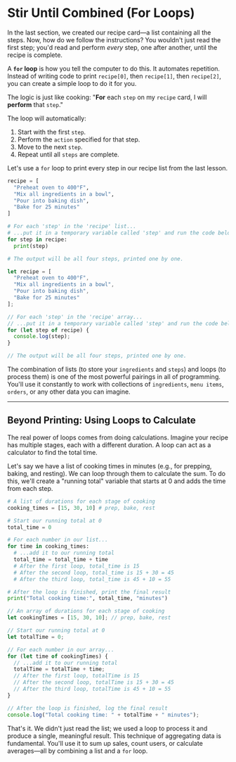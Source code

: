 # Stir Until Combined (For Loops)

In the last section, we created our recipe card—a list containing all the steps. Now, how do we follow the instructions? You wouldn't just read the first step; you'd read and perform *every* step, one after another, until the recipe is complete.

A **`for` loop** is how you tell the computer to do this. It automates repetition. Instead of writing code to print `recipe[0]`, then `recipe[1]`, then `recipe[2]`, you can create a simple loop to do it for you.

The logic is just like cooking: "**For** each `step` on my `recipe` card, I will **perform** that `step`."

The loop will automatically:

1. Start with the first `step`.
2. Perform the `action` specified for that step.
3. Move to the next `step`.
4. Repeat until all `steps` are complete.

Let's use a `for` loop to print every step in our recipe list from the last lesson.

<!-- langtabs-start -->

```py
recipe = [
  "Preheat oven to 400°F",
  "Mix all ingredients in a bowl",
  "Pour into baking dish",
  "Bake for 25 minutes"
]

# For each 'step' in the 'recipe' list...
# ...put it in a temporary variable called 'step' and run the code below.
for step in recipe:
  print(step)

# The output will be all four steps, printed one by one.
```

```js
let recipe = [
  "Preheat oven to 400°F",
  "Mix all ingredients in a bowl",
  "Pour into baking dish",
  "Bake for 25 minutes"
];

// For each 'step' in the 'recipe' array...
// ...put it in a temporary variable called 'step' and run the code below.
for (let step of recipe) {
  console.log(step);
}

// The output will be all four steps, printed one by one.
```

<!-- langtabs-end -->

The combination of lists (to store your `ingredients` and `steps`) and loops (to process them) is one of the most powerful pairings in all of programming. You'll use it constantly to work with collections of `ingredients`, `menu items`, `orders`, or any other data you can imagine.

---

## Beyond Printing: Using Loops to Calculate

The real power of loops comes from doing calculations. Imagine your recipe has multiple stages, each with a different duration. A loop can act as a calculator to find the total time.

Let's say we have a list of cooking times in minutes (e.g., for prepping, baking, and resting). We can loop through them to calculate the sum. To do this, we'll create a "running total" variable that starts at 0 and adds the time from each step.

<!-- langtabs-start -->

```py
# A list of durations for each stage of cooking
cooking_times = [15, 30, 10] # prep, bake, rest

# Start our running total at 0
total_time = 0

# For each number in our list...
for time in cooking_times:
  # ...add it to our running total
  total_time = total_time + time
  # After the first loop, total_time is 15
  # After the second loop, total_time is 15 + 30 = 45
  # After the third loop, total_time is 45 + 10 = 55

# After the loop is finished, print the final result
print("Total cooking time:", total_time, "minutes")
```

```js
// An array of durations for each stage of cooking
let cookingTimes = [15, 30, 10]; // prep, bake, rest

// Start our running total at 0
let totalTime = 0;

// For each number in our array...
for (let time of cookingTimes) {
  // ...add it to our running total
  totalTime = totalTime + time;
  // After the first loop, totalTime is 15
  // After the second loop, totalTime is 15 + 30 = 45
  // After the third loop, totalTime is 45 + 10 = 55
}

// After the loop is finished, log the final result
console.log("Total cooking time: " + totalTime + " minutes");
```

<!-- langtabs-end -->

That's it. We didn't just read the list; we used a loop to process it and produce a single, meaningful result. This technique of aggregating data is fundamental. You'll use it to sum up sales, count users, or calculate averages—all by combining a list and a `for` loop.
